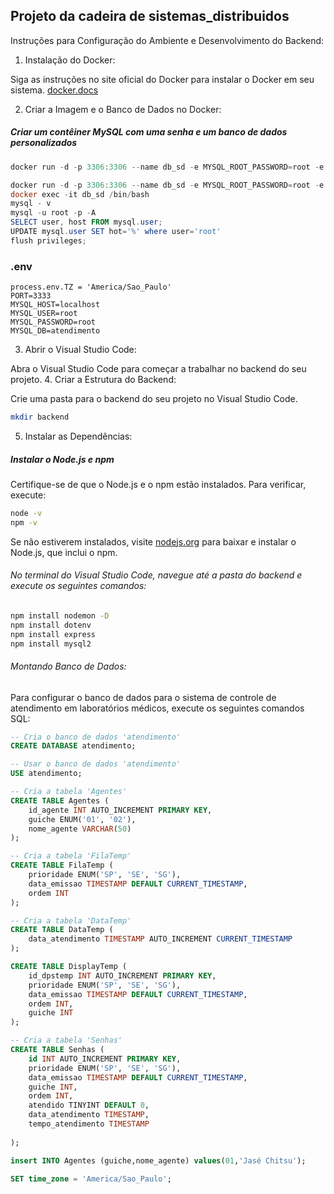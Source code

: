 ## Projeto da cadeira de sistemas_distribuidos
Instruções para Configuração do Ambiente e Desenvolvimento do Backend:

1. Instalação do Docker:

Siga as instruções no site oficial do Docker para instalar o Docker em seu sistema. [docker.docs](https://docs.docker.com/desktop/install/windows-install/)

2. Criar a Imagem e o Banco de Dados no Docker:

##### Criar um contêiner MySQL com uma senha e um banco de dados personalizados
```PowerShell
docker run -d -p 3306:3306 --name db_sd -e MYSQL_ROOT_PASSWORD=root -e MYSQL_DATABASE=db_sd mysql:8.0
```
```PowerShell
docker run -d -p 3306:3306 --name db_sd -e MYSQL_ROOT_PASSWORD=root -e MYSQL_DATABASE=db_sd mysql:8.0
docker exec -it db_sd /bin/bash
mysql - v
mysql -u root -p -A
SELECT user, host FROM mysql.user;
UPDATE mysql.user SET hot='%' where user='root'
flush privileges;

```

### .env
```
process.env.TZ = 'America/Sao_Paulo'
PORT=3333
MYSQL_HOST=localhost
MYSQL_USER=root
MYSQL_PASSWORD=root
MYSQL_DB=atendimento
```

3. Abrir o Visual Studio Code:

Abra o Visual Studio Code para começar a trabalhar no backend do seu projeto.
4. Criar a Estrutura do Backend:

Crie uma pasta para o backend do seu projeto no Visual Studio Code.
```bash
mkdir backend
```
5. Instalar as Dependências:
##### Instalar o Node.js e npm

Certifique-se de que o Node.js e o npm estão instalados. Para verificar, execute:

```bash
node -v
npm -v
```

Se não estiverem instalados, visite [nodejs.org](https://nodejs.org/) para baixar e instalar o Node.js, que inclui o npm.

###### No terminal do Visual Studio Code, navegue até a pasta do backend e execute os seguintes comandos:
```bash
npm install nodemon -D
npm install dotenv
npm install express
npm install mysql2
````
###### Montando Banco de Dados:

Para configurar o banco de dados para o sistema de controle de atendimento em laboratórios médicos, execute os seguintes comandos SQL:

```sql
-- Cria o banco de dados 'atendimento'
CREATE DATABASE atendimento;

-- Usar o banco de dados 'atendimento'
USE atendimento;

-- Cria a tabela 'Agentes'
CREATE TABLE Agentes (
    id_agente INT AUTO_INCREMENT PRIMARY KEY,
    guiche ENUM('01', '02'),
    nome_agente VARCHAR(50)
);

-- Cria a tabela 'FilaTemp'
CREATE TABLE FilaTemp (
    prioridade ENUM('SP', 'SE', 'SG'),
    data_emissao TIMESTAMP DEFAULT CURRENT_TIMESTAMP,
    ordem INT
);

-- Cria a tabela 'DataTemp'
CREATE TABLE DataTemp (
    data_atendimento TIMESTAMP AUTO_INCREMENT CURRENT_TIMESTAMP
);

CREATE TABLE DisplayTemp (
    id_dpstemp INT AUTO_INCREMENT PRIMARY KEY,
    prioridade ENUM('SP', 'SE', 'SG'),
    data_emissao TIMESTAMP DEFAULT CURRENT_TIMESTAMP,
    ordem INT,
    guiche INT
);

-- Cria a tabela 'Senhas'
CREATE TABLE Senhas (
    id INT AUTO_INCREMENT PRIMARY KEY,
    prioridade ENUM('SP', 'SE', 'SG'),
    data_emissao TIMESTAMP DEFAULT CURRENT_TIMESTAMP,
    guiche INT,
    ordem INT,
    atendido TINYINT DEFAULT 0,
    data_atendimento TIMESTAMP,
    tempo_atendimento TIMESTAMP
    
);

insert INTO Agentes (guiche,nome_agente) values(01,'Jasé Chitsu');

SET time_zone = 'America/Sao_Paulo';   
```





